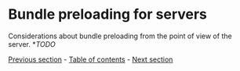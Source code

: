 # Bundle preloading for servers

<!-- TODO focus this document on resource bundling from the point of view of the server: response behaviour, practical considerations, etc. -->

Considerations about bundle preloading from the point of view of the server. **TODO*

[Previous section](./subresource-loading-client.md) - [Table of contents](./README.md#table-of-contents) - [Next section](./subresource-loading-tools.md)